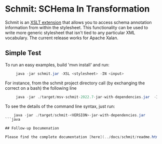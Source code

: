 # Schmit: SCHema In Transformation

Schmit is an [XSLT extension](https://xml.apache.org/xalan-j/extensions.html) that allows you to access schema annotation information from within the stylesheet. This functionality can be used to write more generic stylesheet that isn't tied to any particular XML vocabulary. The current release works for Apache Xalan.

## Simple Test

To run an easy examples, build 'mvn install' and run:

```java
     java -jar schmit.jar -XSL <stylesheet> -IN <input>
```

For instance, from the schmit project directory call (by exchanging the correct <VERSION> on a bash) the following line

```java
     java -jar ./target/msv-schmit-2022.7-jar-with-dependencies.jar  -IN ./src/resources/examples/simple/test.xml -XSL ./src/resources/examples/simple/test.xsl
```

To see the details of the command line syntax, just run:

```java
    java -jar ./target/schmit-<VERSION>-jar-with-dependencies.jar
```java

## Follow-up Documenation

Please find the complete documentation [here](../docs/schmit/readme.html)!

